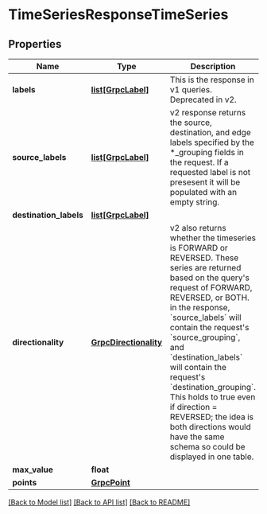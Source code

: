 # TimeSeriesResponseTimeSeries

## Properties
Name | Type | Description | Notes
------------ | ------------- | ------------- | -------------
**labels** | [**list[GrpcLabel]**](GrpcLabel.md) | This is the response in v1 queries. Deprecated in v2. | [optional] 
**source_labels** | [**list[GrpcLabel]**](GrpcLabel.md) | v2 response returns the source, destination, and edge labels specified by the *_grouping fields in the request. If a requested label is not presesent it will be populated with an empty string. | [optional] 
**destination_labels** | [**list[GrpcLabel]**](GrpcLabel.md) |  | [optional] 
**directionality** | [**GrpcDirectionality**](GrpcDirectionality.md) | v2 also returns whether the timeseries is FORWARD or REVERSED. These series are returned based on the query&#39;s request of FORWARD, REVERSED, or BOTH. in the response, &#x60;source_labels&#x60; will contain the request&#39;s &#x60;source_grouping&#x60;, and &#x60;destination_labels&#x60; will contain the request&#39;s &#x60;destination_grouping&#x60;. This holds to true even if direction &#x3D; REVERSED; the idea is both directions would have the same schema so could be displayed in one table. | [optional] 
**max_value** | **float** |  | [optional] 
**points** | [**GrpcPoint**](GrpcPoint.md) |  | [optional] 

[[Back to Model list]](../README.md#documentation-for-models) [[Back to API list]](../README.md#documentation-for-api-endpoints) [[Back to README]](../README.md)


